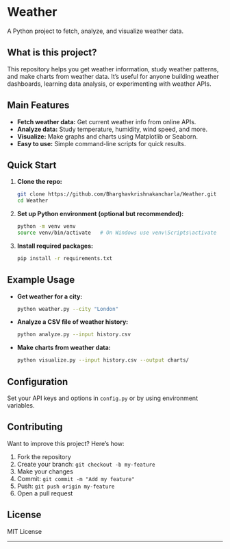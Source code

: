 # Weather

A Python project to fetch, analyze, and visualize weather data.

## What is this project?

This repository helps you get weather information, study weather patterns, and make charts from weather data. It’s useful for anyone building weather dashboards, learning data analysis, or experimenting with weather APIs.

## Main Features

- **Fetch weather data:** Get current weather info from online APIs.
- **Analyze data:** Study temperature, humidity, wind speed, and more.
- **Visualize:** Make graphs and charts using Matplotlib or Seaborn.
- **Easy to use:** Simple command-line scripts for quick results.

## Quick Start

1. **Clone the repo:**
   ```bash
   git clone https://github.com/Bharghavkrishnakancharla/Weather.git
   cd Weather
   ```

2. **Set up Python environment (optional but recommended):**
   ```bash
   python -m venv venv
   source venv/bin/activate   # On Windows use venv\Scripts\activate
   ```

3. **Install required packages:**
   ```bash
   pip install -r requirements.txt
   ```

## Example Usage

- **Get weather for a city:**
  ```bash
  python weather.py --city "London"
  ```

- **Analyze a CSV file of weather history:**
  ```bash
  python analyze.py --input history.csv
  ```

- **Make charts from weather data:**
  ```bash
  python visualize.py --input history.csv --output charts/
  ```

## Configuration

Set your API keys and options in `config.py` or by using environment variables.

## Contributing

Want to improve this project? Here’s how:

1. Fork the repository
2. Create your branch: `git checkout -b my-feature`
3. Make your changes
4. Commit: `git commit -m "Add my feature"`
5. Push: `git push origin my-feature`
6. Open a pull request

## License

MIT License

---
